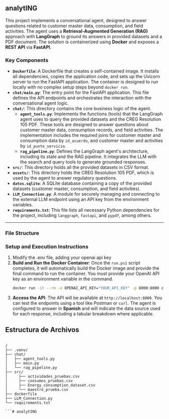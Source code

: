 ## analytING

This project implements a conversational agent, designed to answer questions related to customer master data, consumption, and field activities. The agent uses a **Retrieval-Augmented Generation (RAG)** approach with **LangGraph** to ground its answers in provided datasets and a PDF document. The solution is containerized using **Docker** and exposes a **REST API** via **FastAPI**.

### Key Components

* **`Dockerfile`**: A Dockerfile that creates a self-contained image. It installs all dependencies, copies the application code, and sets up the Uvicorn server to run the FastAPI application. The container is designed to run locally with no complex setup steps beyond `docker run`.
* **`chat/main.py`**: The entry point for the FastAPI application. This file defines the API endpoints and orchestrates the interaction with the conversational agent logic.
* **`chat/`**: This directory contains the core business logic of the agent.
    * **`agent_tools.py`**: Implements the functions (tools) that the LangGraph agent uses to query the provided datasets and the CREG Resolution 105 PDF. These tools are designed to answer questions about customer master data, consumption records, and field activities. The implementation includes the required joins for customer master and consumption data by `id_acuerdo`, and customer master and activities by `id_punto_servicio`.
    * **`rag_pipeline.py`**: Defines the LangGraph agent's architecture, including its state and the RAG pipeline. It integrates the LLM with the search and query tools to generate grounded responses.
* **`src/`**: This directory holds all the provided datasets in CSV format.
* **`assets/`**: This directory holds the CREG Resolution 105 PDF, which is used by the agent to answer regulatory questions.
* **`datos.sqlite`**: A SQLite database containing a copy of the provided datasets (customer master, consumption, and field activities).
* **`LLM_Connection.py`**: A module for securely managing and connecting to the external LLM endpoint using an API key from the environment variables.
* **`requirements.txt`**: This file lists all necessary Python dependencies for the project, including `langgraph`, `fastapi`, and `pypdf`, among others.

---

### File Structure 

### Setup and Execution Instructions 

1.  Modify the .env file, adding your openai api key
2.  **Build and Run the Docker Container**: Once the `run.ps1` script completes, it will automatically build the Docker image and provide the final command to run the container. You must provide your OpenAI API key as an environment variable in the command.
    ```bash
    docker run -it --rm -e OPENAI_API_KEY="YOUR_API_KEY" -p 8000:8000 chatbot-app
    ```
3.  **Access the API**: The API will be available at `http://localhost:8000`. You can test the endpoints using a tool like Postman or `curl`. The agent is configured to answer in **Spanish** and will indicate the data source used for each response, including a tabular breakdown where applicable.


## Estructura de Archivos

```

/
├── .venv/
├── chat/
│   ├── agent_tools.py
│   ├── main.py
│   └── rag_pipeline.py
├── src/
│     ├── actividades_pruebas.csv 
│     ├── consumos_pruebas.csv        
│     ├── Energy_consumption_dataset.csv     
│     └── maestro_prueba.csv 
├── dockerfile
├── LLM_Connection.py
└── requirements.txt           

```# analytING
